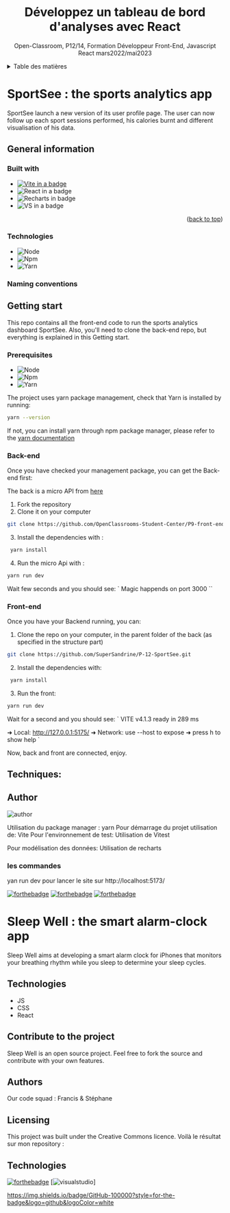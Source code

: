<a name="readme-top"></a>
<br />

<div align="center">
  <h1 align="center">Développez un tableau de bord d'analyses avec React</h1>

  <p align="center">
    Open-Classroom, P12/14, Formation Développeur Front-End, Javascript React mars2022/mai2023
    <br />
  </p>
</div>

<details>
  <summary>Table des matières</summary>
  <ol>
    <li><a href="#SportSee-:-the-sports-analytics-app"> SportSee : the sports analytics app</a>
    <ul>
      <li><a href="#Résultat">Résultat</a></li>
      <li><a href="#Scénario">Scénario</a></li>
      <li><a href="#Objectif">Objectif</a></li>
      <ul>
        <li><a href="#Description-des-fonctionnalités-de-recherche">Description des fonctionnalités de recherche</a></li>
        <li><a href="#Etapes">Etapes</a></li>
        <li><a href="#Les-conditions-supplémentaires">Les conditions supplémentaires</a></li>
        <li><a href="#Etapes">Etapes</a></li>
      </ul>
      <li><a href="#Built-With">Built With</a></li>
    </ul>
  </li>
  </ol>
</details>

# SportSee : the sports analytics app

SportSee launch a new version of its user profile page. The user can now follow up each sport sessions performed, his calories burnt and different visualisation of his data.

## General information

### Built with

- [![Vite in a badge][ViteBadge]](https://vitejs.dev/)
- ![React in a badge][ReactBadge]
- ![Recharts in badge][RechartsBadge]
- ![ VS in a badge][VisualStudioBadge]

<p align="right">(<a href="#readme-top">back to top</a>)</p>

### Technologies

- ![Node][NodeBadge]
- ![Npm][NpmBadge]
- ![Yarn][YarnBadge]

### Naming conventions

## Getting start

This repo contains all the front-end code to run the sports analytics dashboard SportSee. Also, you'll need to clone the back-end repo, but everything is explained in this Getting start.

### Prerequisites

- ![Node][NodeBadge]
- ![Npm][NpmBadge]
- ![Yarn][YarnBadge]

The project uses yarn package management, check that Yarn is installed by running:

```sh
yarn --version
```

If not, you can install yarn through npm package manager, please refer to the [yarn documentation](https://classic.yarnpkg.com/en/docs/getting-started)

### Back-end

Once you have checked your management package, you can get the Back-end first:

The back is a micro API from [here](https://github.com/OpenClassrooms-Student-Center/P9-front-end-dashboard)

1. Fork the repository
2. Clone it on your computer

```sh
git clone https://github.com/OpenClassrooms-Student-Center/P9-front-end-dashboard.git
```

3. Install the dependencies with :

```sh
 yarn install
```

4. Run the micro Api with :

```sh
yarn run dev
```

Wait few seconds and you should see:
`
Magic happends on port 3000
``

### Front-end

Once you have your Backend running, you can:

1. Clone the repo on your computer, in the parent folder of the back (as specified in the structure part)

```sh
git clone https://github.com/SuperSandrine/P-12-SportSee.git
```

2. Install the dependencies with:

```sh
 yarn install
```

3. Run the front:

```sh
yarn run dev
```

Wait for a second and you should see:
`
VITE v4.1.3 ready in 289 ms

➜ Local: http://127.0.0.1:5175/
➜ Network: use --host to expose
➜ press h to show help
`

Now, back and front are connected, enjoy.

## Techniques:

## Author

![author][MeBadge]

Utilisation du package manager : yarn
Pour démarrage du projet utilisation de: Vite
Pour l'environnement de test: Utilisation de Vitest

Pour modélisation des données: Utilisation de recharts

### les commandes

yan run dev pour lancer le site sur http://localhost:5173/

[![forthebadge](https://forthebadge.com/images/badges/cc-0.svg)](https://forthebadge.com)
[![forthebadge](https://forthebadge.com/images/badges/made-with-javascript.svg)](https://forthebadge.com)
[![forthebadge](https://forthebadge.com/images/badges/uses-css.svg)](https://forthebadge.com)

# Sleep Well : the smart alarm-clock app

Sleep Well aims at developing a smart alarm clock for iPhones that monitors your breathing rhythm while you sleep to determine your sleep cycles.

## Technologies

- JS
- CSS
- React

## Contribute to the project

Sleep Well is an open source project. Feel free to fork the source and contribute with your own features.

## Authors

Our code squad : Francis & Stéphane

## Licensing

This project was built under the Creative Commons licence.
Voilà le résultat sur mon repository :

## Technologies

[![forthebadge](https://forthebadge.com/images/badges/made-with-javascript.svg)](https://forthebadge.com)
[![visualstudio](https://img.shields.io/badge/Visual_Studio-5C2D91?style=for-the-badge&logo=visual%20studio&logoColor=white)]

<!-- MARKDOWN LINKS & IMAGES -->

[MeBadge]: https://img.shields.io/badge/Author-Sandrine%20Mestas-blue?style=for-the-badge
[JsBadge]: https://img.shields.io/badge/Language-JavaScript-yellow
[CssBadge]: https://img.shields.io/badge/Language-css-blue
[HtmlBadge]: https://img.shields.io/badge/Language-html-orange
[ReactBadge]: https://img.shields.io/badge/Library-React-lightblue
[RechartsBadge]: https://img.shields.io/badge/Library-Recharts-mediumturquoise
[VisualStudioBadge]: https://img.shields.io/badge/IDE-VisualStudio-blueviolet
[ViteBadge]: https://img.shields.io/badge/Frontend%20Tooling-Vite-orchid
[NodeBadge]: https://img.shields.io/badge/Node-v%2014.21.1
[NpmBadge]: https://img.shields.io/badge/Npm-v%206.14.17
[YarnBadge]: https://img.shields.io/badge/Yarn-v%201.22.19

https://img.shields.io/badge/GitHub-100000?style=for-the-badge&logo=github&logoColor=white
